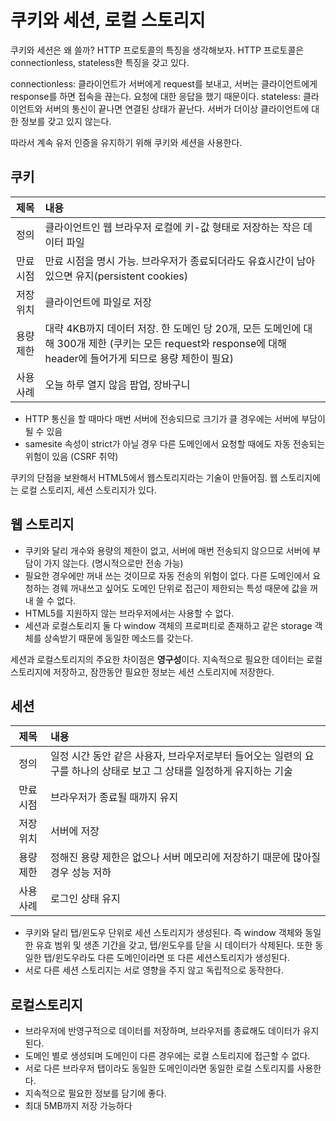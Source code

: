 # 쿠키와 세션, 로컬 스토리지


쿠키와 세션은 왜 쓸까?
HTTP 프로토콜의 특징을 생각해보자. HTTP 프로토콜은 connectionless, stateless한 특징을 갖고 있다.

connectionless: 클라이언트가 서버에게 request를 보내고, 서버는 클라이언트에게 response를 하면 접속을 끊는다. 요청에 대한 응답을 했기 때문이다.
stateless: 클라이언트와 서버의 통신이 끝나면 연결된 상태가 끝난다. 서버가 더이상 클라이언트에 대한 정보를 갖고 있지 않는다.

따라서 계속 유저 인증을 유지하기 위해 쿠키와 세션을 사용한다.

## 쿠키

|제목|내용|
|:---:|:---|
|정의| 클라이언트인 웹 브라우저 로컬에 키-값 형태로 저장하는 작은 데이터 파일 |
|만료 시점| 만료 시점을 명시 가능. 브라우저가 종료되더라도 유효시간이 남아있으면 유지(persistent cookies) |
|저장 위치| 클라이언트에 파일로 저장 |
|용량 제한| 대략 4KB까지 데이터 저장. 한 도메인 당 20개, 모든 도메인에 대해 300개 제한 (쿠키는 모든 request와 response에 대해 header에 들어가게 되므로 용량 제한이 필요) |
|사용 사례| 오늘 하루 열지 않음 팝업, 장바구니 |

- HTTP 통신을 할 때마다 매번 서버에 전송되므로 크기가 클 경우에는 서버에 부담이 될 수 있음
- samesite 속성이 strict가 아닐 경우 다른 도메인에서 요청할 때에도 자동 전송되는 위험이 있음 (CSRF 취약)

쿠키의 단점을 보완해서 HTML5에서 웹스토리지라는 기술이 만들어짐.
웹 스토리지에는 로컬 스토리지, 세션 스토리지가 있다.

## 웹 스토리지
- 쿠키와 달리 개수와 용량의 제한이 없고, 서버에 매번 전송되지 않으므로 서버에 부담이 가지 않는다. (명시적으로만 전송 가능)
- 필요한 경우에만 꺼내 쓰는 것이므로 자동 전송의 위험이 없다. 다른 도메인에서 요청하는 경웨 꺼내쓰고 싶어도 도메인 단위로 접근이 제한되는 특성 때문에 값을 꺼내 쓸 수 없다.
- HTML5를 지원하지 않는 브라우저에서는 사용할 수 없다.
- 세션과 로컬스토리지 둘 다 window 객체의 프로퍼티로 존재하고 같은 storage 객체를 상속받기 때문에 동일한 메소드를 갖는다.

세션과 로컬스토리지의 주요한 차이점은 **영구성**이다. 지속적으로 필요한 데이터는 로컬스토리지에 저장하고, 잠깐동안 필요한 정보는 세션 스토리지에 저장한다.

## 세션

|제목|내용|
|:---:|:---|
|정의| 일정 시간 동안 같은 사용자, 브라우저로부터 들어오는 일련의 요구를 하나의 상태로 보고 그 상태를 일정하게 유지하는 기술 |
|만료 시점| 브라우저가 종료될 때까지 유지 |
|저장 위치| 서버에 저장 |
|용량 제한| 정해진 용량 제한은 없으나 서버 메모리에 저장하기 때문에 많아질 경우 성능 저하 |
|사용 사례| 로그인 상태 유지 |

- 쿠키와 달리 탭/윈도우 단위로 세션 스토리지가 생성된다. 즉 window 객체와 동일한 유효 범위 및 생존 기간을 갖고, 탭/윈도우를 닫을 시 데이터가 삭제된다. 또한 동일한 탭/윈도우라도 다른 도메인이라면 또 다른 세션스토리지가 생성된다.
- 서로 다른 세션 스토리지는 서로 영향을 주지 않고 독립적으로 동작한다.

## 로컬스토리지

- 브라우저에 반영구적으로 데이터를 저장하며, 브라우저를 종료해도 데이터가 유지된다.
- 도메인 별로 생성되며 도메인이 다른 경우에는 로컬 스토리지에 접근할 수 없다. 
- 서로 다른 브라우저 탭이라도 동일한 도메인이라면 동일한 로컬 스토리지를 사용한다.
- 지속적으로 필요한 정보를 담기에 좋다.
- 최대 5MB까지 저장 가능하다